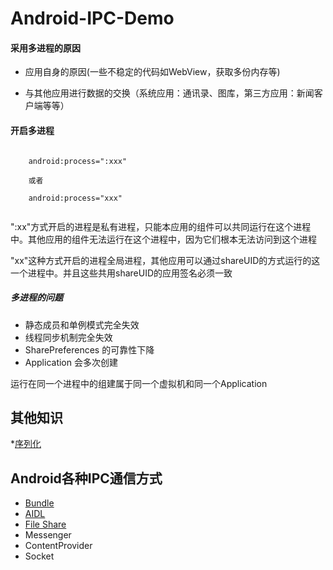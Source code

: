 # Android-IPC-Demo
#### 采用多进程的原因

* 应用自身的原因(一些不稳定的代码如WebView，获取多份内存等)

* 与其他应用进行数据的交换（系统应用：通讯录、图库，第三方应用：新闻客户端等等）

#### 开启多进程
```

    android:process=":xxx"
    
    或者
    
    android:process="xxx"
    
``` 
":xx"方式开启的进程是私有进程，只能本应用的组件可以共同运行在这个进程中。其他应用的组件无法运行在这个进程中，因为它们根本无法访问到这个进程

"xx"这种方式开启的进程全局进程，其他应用可以通过shareUID的方式运行的这一个进程中。并且这些共用shareUID的应用签名必须一致

##### 多进程的问题
* 静态成员和单例模式完全失效
* 线程同步机制完全失效
* SharePreferences 的可靠性下降
* Application 会多次创建

运行在同一个进程中的组建属于同一个虚拟机和同一个Application

## 其他知识

*[序列化](./Serialization.md)

## Android各种IPC通信方式
* [Bundle](./Intent.md)
* [AIDL](./AIDL.md)
* [File Share](FILE_SHARE.md)
* Messenger
* ContentProvider
* Socket
